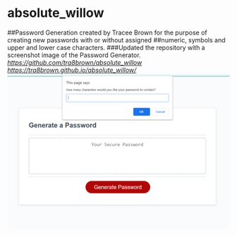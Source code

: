 # absolute_willow
##Password Generation created by Tracee Brown for the purpose of creating new passwords with or without assigned ##numeric, symbols and upper and lower case characters.
###Updated the repository with a screenshot image of the Password Generator.
_https://github.com/tra8brown/absolute_willow_
_https://tra8brown.github.io/absolute_willow/_
![Screenshot](Screenshot.png)